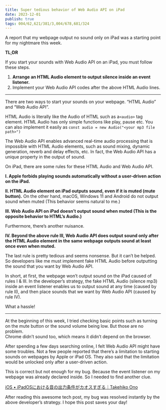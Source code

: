 ```yaml
---
title: Super tedious behavior of Web Audio API on iPad
date: 2023-12-01
publish: true
tags: 004/62,621/381/3,004/678,681/324
---
```

A report that my webpage output no sound only on iPad was a starting point for my nightmare this week.

**TL;DR**

If you start your sounds with Web Audio API on an iPad, you must follow these steps.

1. **Arrange an HTML Audio element to output silence inside an event listener.**
2. Implement your Web Audio API codes after the above HTML Audio lines.

---
There are two ways to start your sounds on your webpage. “HTML Audio” and “Web Audio API”.

HTML Audio is literally like the Audio of HTML such as a`<audio>` tag element. HTML Audio has only simple functions like play, pause etc. You can also implement it easily as `const audio = new Audio("<your mp3 file path>")`

The Web Audio API enables advanced real-time audio processing that is impossible with HTML Audio elements, such as sound mixing, dynamic generation, reverb and delay effects, etc. In fact, the Web Audio API has a unique property in the output of sound.

On iPad, there are some rules for these HTML Audio and Web Audio API.

**I. Apple forbids playing sounds automatically without a user-driven action on the iPad.**

**II. HTML Audio element on iPad outputs sound, even if it is muted (mute button).** On the other hand, macOS, Windows 11 and Android do not output sound when muted (This behavior seems natural to me.)

**III. Web Audio API on iPad doesn’t output sound when muted (This is the opposite behavior to HTML’s Audio.)**

Furthermore, there’s another nuisance.

**IV. Beyond the above rule III, Web Audio API does output sound only after the HTML Audio element in the same webpage outputs sound at least once even when muted.**

The last rule is pretty tedious and seems nonsense. But it can’t be helped. So developers like me must implement fake HTML Audio before outputting the sound that you want by Web Audio API.

In short, at first, the webpage won’t output sound on the iPad caused of rules I & III. In the developer’s strategy, the fake HTML Audio (silence mp3) inside an event listener enables us to output sound at any time (caused by rule II), and then place sounds that we want by Web Audio API (caused by rule IV).

What a hassle!

---

At the beginning of this week, I tried checking basic points such as turning on the mute button or the sound volume being low. But those are no problem.  
Chrome didn’t sound too, which means it didn’t depend on the browser.

After spending a few days searching online, I felt Web Audio API might have some troubles. Not a few people reported that there’s a limitation to starting sounds on webpages by Apple or iPad OS. They also said that the limitation would be unlocked only after a user-driven action.

This is correct but not enough for my bug. Because the event listener on my webpage was already declared inside. So I needed to find another clue.

[iOS • iPadOSにおける音の出力条件がカオスすぎる｜Takehiko Ono](https://note.com/onopko/n/n6b30698417b5?sub_rt=share_h&source=post_page-----ef60db344722--------------------------------)

After reading this awesome tech post, my bug was resolved instantly by the above developer’s strategy. I hope this post saves your day!
